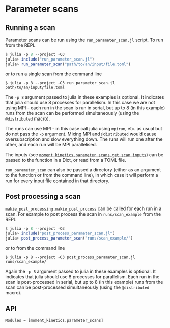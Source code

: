 Parameter scans
===============

Running a scan
--------------

Parameter scans can be run using the `run_parameter_scan.jl` script. To run from the REPL
```julia
$ julia -p 8 --project -O3
julia> include("run_parameter_scan.jl")
julia> run_parameter_scan("path/to/an/input/file.toml")
```
or to run a single scan from the command line
```shell
$ julia -p 8 --project -O3 run_parameter_scan.jl path/to/an/input/file.toml
```
The `-p 8` argument passed to julia in these examples is optional. It indicates
that julia should use 8 processes for parallelism. In this case we are not
using MPI - each run in the scan is run in serial, but up to 8 (in this
example) runs from the scan can be performed simultaneously (using the
`@distributed` macro).

The runs can use MPI - in this case call julia using `mpirun`, etc. as usual
but do not pass the `-p` argument. Mixing MPI and `@distributed` would cause
oversubscription and slow everything down. The runs will run one after the
other, and each run will be MPI parallelised.

The inputs (see [`moment_kinetics.parameter_scans.get_scan_inputs`](@ref)) can
be passed to the function in a Dict, or read from a TOML file.

`run_parameter_scan` can also be passed a directory (either as an argument to
the function or from the command line), in which case it will perform a run for
every input file contained in that directory.

Post processing a scan
----------------------

[`makie_post_processing.makie_post_process`](@ref) can be called for each run
in a scan. For example to post process the scan in `runs/scan_example` from the
REPL
```julia
$ julia -p 8 --project -O3
julia> include("post_process_parameter_scan.jl")
julia> post_process_parameter_scan("runs/scan_example/")
```
or to from the command line
```shell
$ julia -p 8 --project -O3 post_process_parameter_scan.jl runs/scan_example/
```
Again the `-p 8` argument passed to julia in these examples is optional. It
indicates that julia should use 8 processes for parallelism. Each run in the
scan is post-processed in serial, but up to 8 (in this example) runs from the
scan can be post-processed simultaneously (using the `@distributed` macro).

API
---

```@autodocs
Modules = [moment_kinetics.parameter_scans]
```
